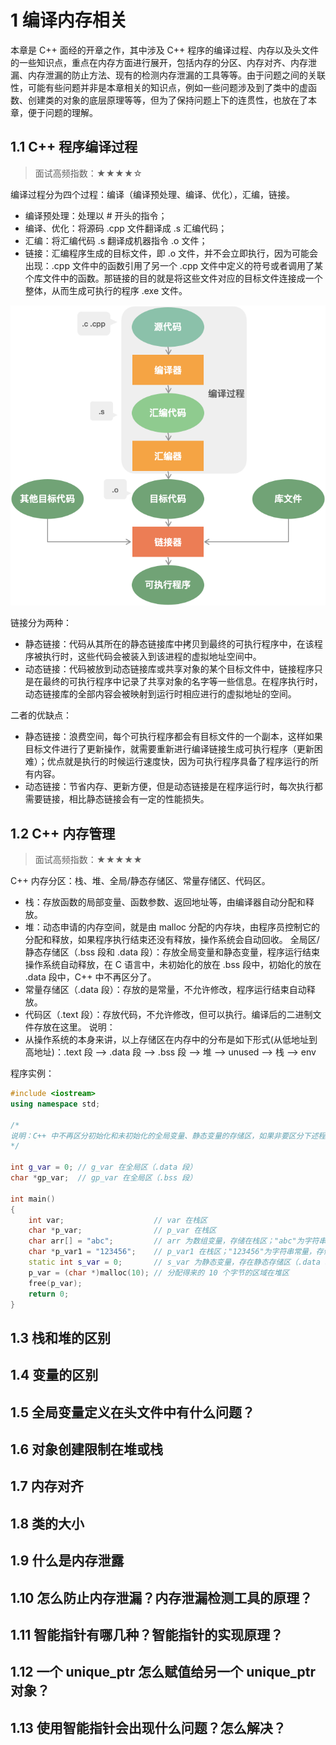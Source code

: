 # **1 编译内存相关**

本章是 C++ 面经的开章之作，其中涉及 C++ 程序的编译过程、内存以及头文件的一些知识点，重点在内存方面进行展开，包括内存的分区、内存对齐、内存泄漏、内存泄漏的防止方法、现有的检测内存泄漏的工具等等。由于问题之间的关联性，可能有些问题并非是本章相关的知识点，例如一些问题涉及到了类中的虚函数、创建类的对象的底层原理等等，但为了保持问题上下的连贯性，也放在了本章，便于问题的理解。

## **1.1 C++ 程序编译过程**
> 面试高频指数：★★★★☆

编译过程分为四个过程：编译（编译预处理、编译、优化），汇编，链接。
* 编译预处理：处理以 # 开头的指令；
* 编译、优化：将源码 .cpp 文件翻译成 .s 汇编代码；
* 汇编：将汇编代码 .s 翻译成机器指令 .o 文件；
* 链接：汇编程序生成的目标文件，即 .o 文件，并不会立即执行，因为可能会出现：.cpp 文件中的函数引用了另一个 .cpp 文件中定义的符号或者调用了某个库文件中的函数。那链接的目的就是将这些文件对应的目标文件连接成一个整体，从而生成可执行的程序 .exe 文件。

![编译过程](https://github.com/looken/leetbook/blob/main/1612676946-HVvkdR-image.png?raw=true)

链接分为两种：

* 静态链接：代码从其所在的静态链接库中拷贝到最终的可执行程序中，在该程序被执行时，这些代码会被装入到该进程的虚拟地址空间中。
* 动态链接：代码被放到动态链接库或共享对象的某个目标文件中，链接程序只是在最终的可执行程序中记录了共享对象的名字等一些信息。在程序执行时，动态链接库的全部内容会被映射到运行时相应进行的虚拟地址的空间。

二者的优缺点：

* 静态链接：浪费空间，每个可执行程序都会有目标文件的一个副本，这样如果目标文件进行了更新操作，就需要重新进行编译链接生成可执行程序（更新困难）；优点就是执行的时候运行速度快，因为可执行程序具备了程序运行的所有内容。
* 动态链接：节省内存、更新方便，但是动态链接是在程序运行时，每次执行都需要链接，相比静态链接会有一定的性能损失。


## **1.2 C++ 内存管理**
> 面试高频指数：★★★★★

C++ 内存分区：栈、堆、全局/静态存储区、常量存储区、代码区。

* 栈：存放函数的局部变量、函数参数、返回地址等，由编译器自动分配和释放。
* 堆：动态申请的内存空间，就是由 malloc 分配的内存块，由程序员控制它的分配和释放，如果程序执行结束还没有释放，操作系统会自动回收。
全局区/静态存储区（.bss 段和 .data 段）：存放全局变量和静态变量，程序运行结束操作系统自动释放，在 C 语言中，未初始化的放在 .bss 段中，初始化的放在 .data 段中，C++ 中不再区分了。
* 常量存储区（.data 段）：存放的是常量，不允许修改，程序运行结束自动释放。
* 代码区（.text 段）：存放代码，不允许修改，但可以执行。编译后的二进制文件存放在这里。
说明：
* 从操作系统的本身来讲，以上存储区在内存中的分布是如下形式(从低地址到高地址)：.text 段 --> .data 段 --> .bss 段 --> 堆 --> unused --> 栈 --> env

程序实例：
```cpp
#include <iostream>
using namespace std;

/*
说明：C++ 中不再区分初始化和未初始化的全局变量、静态变量的存储区，如果非要区分下述程序标注在了括号中
*/

int g_var = 0; // g_var 在全局区（.data 段）
char *gp_var;  // gp_var 在全局区（.bss 段）

int main()
{
    int var;                    // var 在栈区
    char *p_var;                // p_var 在栈区
    char arr[] = "abc";         // arr 为数组变量，存储在栈区；"abc"为字符串常量，存储在常量区
    char *p_var1 = "123456";    // p_var1 在栈区；"123456"为字符串常量，存储在常量区
    static int s_var = 0;       // s_var 为静态变量，存在静态存储区（.data 段）
    p_var = (char *)malloc(10); // 分配得来的 10 个字节的区域在堆区
    free(p_var);
    return 0;
}
```

## **1.3 栈和堆的区别**
## **1.4 变量的区别**
## **1.5 全局变量定义在头文件中有什么问题？**
## **1.6 对象创建限制在堆或栈**
## **1.7 内存对齐**
## **1.8 类的大小**
## **1.9 什么是内存泄露**
## **1.10 怎么防止内存泄漏？内存泄漏检测工具的原理？**
## **1.11 智能指针有哪几种？智能指针的实现原理？**
## **1.12 一个 unique_ptr 怎么赋值给另一个 unique_ptr 对象？**
## **1.13 使用智能指针会出现什么问题？怎么解决？**




